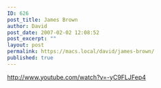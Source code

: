 ```yaml
---
ID: 626
post_title: James Brown
author: David
post_date: 2007-02-02 12:08:52
post_excerpt: ""
layout: post
permalink: https://macs.local/david/james-brown/
published: true
---
```

http://www.youtube.com/watch?v=-yC9FLJFep4

